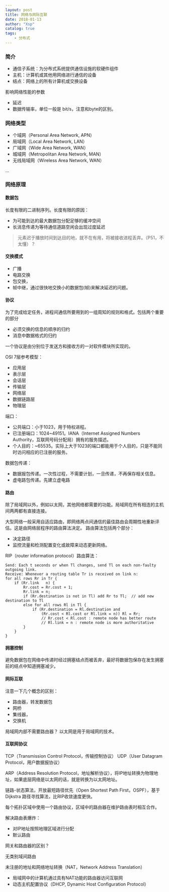 ```yaml
---
layout: post
title: 网络与网际互联
date: 2018-01-13
author: "Xsp"
catalog: true
tags:
    - 分布式
---
```


### 简介

+ 通信子系统：为分布式系统提供通信设施的软硬件组件
+ 主机：计算机或其他用网络进行通信的设备
+ 结点：网络上的所有计算机或交换设备

影响网络性能的参数
+ 延迟
+ 数据传输率，单位一般是 bit/s，注意和byte的区别。

### 网络类型

+ 个域网（Personal Area Network, APN）
+ 局域网（Local Area Network, LAN）
+ 广域网（Wide Area Network, WAN）
+ 城域网（Metropolitan Area Network, MAN）
+ 无线局域网（Wireless Area Network, WAN）

...

### 网络原理

#### 数据包
长度有限的二进制序列。长度有限的原因：
+ 为可能到达的最大数据包分配足够的缓冲空间
+ 长消息传递为等待通信道路空闲会出现过度延迟

> 元素迟于播放时间到达目的地，就不在有用，将被接收进程丢弃。（P51，不太懂）？

#### 交换模式
+ 广播
+ 电路交换
+ 包交换，
+ 帧中继，通过很快地交换小的数据包(帧)来解决延迟的问题。

#### 协议
为了完成给定任务，进程间通信所要用到的一组周知的规则和格式。包括两个重要的部分
+ 必须交换的信息的顺序的归约
+ 消息中数据格式的归约

一个协议是由分别位于发送方和接收方的一对软件模块所实现的。

 OSI 7层参考模型：
 + 应用层
 + 表示层
 + 会话层
 + 传输层
 + 网络层
 + 数据链路层
 + 物理层

端口：
+ 公共端口：小于1023，用于特权进程。
+ 已注册端口：1024~49151。IANA（Internet Assigned Numbers Authority，互联网号码分配局）拥有的服务描述。
+ 个人目的：~65535。实际上大于1023的端口都能用于个人目的，只是不能同时访问相应的已注册的服务。

数据包传递：
+ 数据报包传递。一次性过程，不需要计划，一旦传递，不再保存相关信息。
+ 虚电路包传递。先建立虚电路

#### 路由
除了局域网以外，例如以太网，其他网络都需要的功能。局域网在所有相连的主机间两两都有直接连接。

大型网络一般采用自适应路由，即网络两点间通信的最佳路由会周期性地重新评估。这是由网络层程序的路由算法决定。
路由算法包括两个部分：
+ 决定路径
+ 监控流量和检测配置变化或故障来动态更新网络。

RIP（router information protocol）路由算法：
```
Send: Each t seconds or when Tl changes, send Tl on each non-faulty outgoing link.
Receive: Whenever a routing table Tr is received on link n:
for all rows Rr in Tr {
    if (Rr.link   n) {
        Rr.cost = Rr.cost + 1;
        Rr.link = n;
        if (Rr.destination is not in Tl) add Rr to Tl;  // add new destination to Tl
        else for all rows Rl in Tl {
            if (Rr.destination = Rl.destination and
                (Rr.cost < Rl.cost or Rl.link = n)) Rl = Rr;
                // Rr.cost < Rl.cost : remote node has better route
                // Rl.link = n : remote node is more authoritative
        }
    }
}
```

#### 拥塞控制

避免数据包在网络中传递时经过拥塞结点而被丢弃，最好将数据包保存在发生拥塞前的结点中知道拥塞减少。

#### 网际互联
注意一下几个概念的区别：


+ 路由器，转发数据包
+ 网桥
+ 集线器，
+ 交换机

局域网内部不需要路由器？
以太网是用于局域网的技术。

#### 互联网协议

TCP（Transmission Control Protocol，传输控制协议）
UDP（User Datagram Protocol，用户数据报协议）

ARP（Address Resolution Protocol，地址解析协议），将IP地址转换为物理地址，如果底层网络是以太网的话，就是转换为以太网地址。

链路-状态算法，开放最短路径优先（Open Shortest Path First，OSPF），基于Dijkstra 路径寻找算法，比RIP收敛速度更快。

每个拓扑区域中使用一个路由协议，区域中的路由器在维护路由表时相互合作。

解决路由表爆炸：
+ 对IP地址按照地理区域进行分配
+ 默认路由

网关和路由器的区别？

无类别域间路由

未注册的地址和网络地址转换（NAT，Network Address Translation）
+ 局域网中的计算机通过具有NAT功能的路由器访问互联网
+ 动态主机配置协议（DHCP, Dynamic Host Configuration Protocol）
